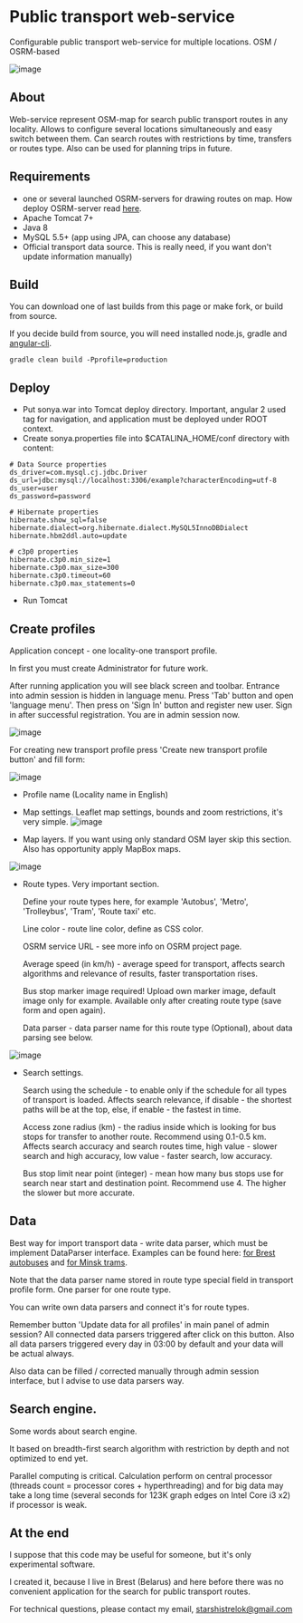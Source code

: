 # Public transport web-service
Configurable public transport web-service for multiple locations. OSM / OSRM-based

![image](https://github.com/StarshiStrelok/sonya/blob/master/sonya-transport-html5/src/assets/image/screenshots/0.png)

## About
Web-service represent OSM-map for search public transport routes in any locality.
Allows to configure several locations simultaneously and easy switch between them.
Can search routes with restrictions by time, transfers or routes type. Also can be used for planning trips in future.

## Requirements
- one or several launched OSRM-servers for drawing routes on map. How deploy OSRM-server read [here](https://github.com/Project-OSRM/osrm-backend).
- Apache Tomcat 7+
- Java 8
- MySQL 5.5+ (app using JPA, can choose any database)
- Official transport data source. This is really need, if you want don't update information manually)

## Build
You can download one of last builds from this page or make fork, or build from source.

If you decide build from source, you will need installed node.js, gradle and [angular-cli](https://github.com/angular/angular-cli).

```
gradle clean build -Pprofile=production
```

## Deploy
- Put sonya.war into Tomcat deploy directory. Important, angular 2 used <base href="/"> tag for navigation, and application must be deployed under ROOT context.
- Create sonya.properties file into $CATALINA_HOME/conf directory with content:

```
# Data Source properties
ds_driver=com.mysql.cj.jdbc.Driver
ds_url=jdbc:mysql://localhost:3306/example?characterEncoding=utf-8
ds_user=user
ds_password=password

# Hibernate properties
hibernate.show_sql=false
hibernate.dialect=org.hibernate.dialect.MySQL5InnoDBDialect
hibernate.hbm2ddl.auto=update

# c3p0 properties
hibernate.c3p0.min_size=1
hibernate.c3p0.max_size=300
hibernate.c3p0.timeout=60
hibernate.c3p0.max_statements=0
```

- Run Tomcat

## Create profiles
Application concept - one locality-one transport profile.

In first you must create Administrator for future work.

After running application you will see black screen and toolbar. Entrance into admin session is hidden in language menu.
Press 'Tab' button and open 'language menu'. Then press on 'Sign In' button and register new user. Sign in after successful registration. You are in admin session now.

![image](https://github.com/StarshiStrelok/sonya/blob/master/sonya-transport-html5/src/assets/image/screenshots/1.png)

For creating new transport profile press 'Create new transport profile button' and fill form:

![image](https://github.com/StarshiStrelok/sonya/blob/master/sonya-transport-html5/src/assets/image/screenshots/2.png)

- Profile name (Locality name in English)
- Map settings. Leaflet map settings, bounds and zoom restrictions, it's very simple.
![image](https://github.com/StarshiStrelok/sonya/blob/master/sonya-transport-html5/src/assets/image/screenshots/3.png)

- Map layers. If you want using only standard OSM layer skip this section. Also has opportunity apply MapBox maps.

![image](https://github.com/StarshiStrelok/sonya/blob/master/sonya-transport-html5/src/assets/image/screenshots/4.png)

- Route types. Very important section.

  Define your route types here, for example 'Autobus', 'Metro', 'Trolleybus', 'Tram', 'Route taxi' etc.
  
  Line color - route line color, define as CSS color.
  
  OSRM service URL - see more info on OSRM project page.
  
  Average speed (in km/h) - average speed for transport, affects search algorithms and relevance of results, faster transportation rises.
  
  Bus stop marker image required! Upload own marker image, default image only for example. Available only after creating route type (save form and open again).
  
  Data parser - data parser name for this route type (Optional), about data parsing see below.

![image](https://github.com/StarshiStrelok/sonya/blob/master/sonya-transport-html5/src/assets/image/screenshots/5.png)

- Search settings.

  Search using the schedule - to enable only if the schedule for all types of transport is loaded. Affects search relevance, if disable - the shortest paths will be at the top, else, if enable - the fastest in time.
 
  Access zone radius (km) - the radius inside which is looking for bus stops for transfer to another route. Recommend using 0.1-0.5 km. Affects search accuracy and search routes time, high value - slower search and high accuracy, low value - faster search, low accuracy.
 
  Bus stop limit near point (integer) - mean how many bus stops use for search near start and destination point. Recommend use 4. The higher the slower but more accurate.

## Data
Best way for import transport data - write data parser, which must be implement DataParser interface. Examples can be found here: [for Brest autobuses](https://github.com/StarshiStrelok/sonya/blob/master/sonya-transport/src/main/java/ss/sonya/transport/dataparser/brest/AutobusDP.java) and [for Minsk trams](https://github.com/StarshiStrelok/sonya/blob/master/sonya-transport/src/main/java/ss/sonya/transport/dataparser/minsk/TramDP.java).

Note that the data parser name stored in route type special field in transport profile form. One parser for one route type.

You can write own data parsers and connect it's for route types.

Remember button 'Update data for all profiles' in main panel of admin session? All connected data parsers triggered after click on this button. Also all data parsers triggered every day in 03:00 by default and your data will be actual always.

Also data can be filled / corrected manually through admin session interface, but I advise to use data parsers way.

## Search engine.
Some words about search engine.

It based on breadth-first search algorithm with restriction by depth and not optimized to end yet.

Parallel computing is critical. Calculation perform on central processor (threads count = processor cores + hyperthreading) and for big data may take a long time (several seconds for 123K graph edges on Intel Core i3 x2) if processor is weak.

## At the end

I suppose that this code may be useful for someone, but it's only experimental software.

I created it, because I live in Brest (Belarus) and here before there was no convenient application for the search for public transport routes.

For technical questions, please contact my email, starshistrelok@gmail.com
